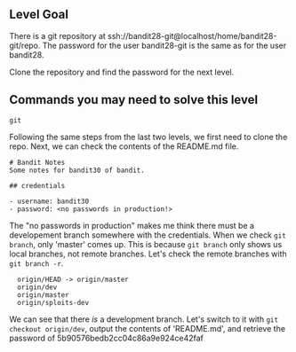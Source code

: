 ## Level Goal ##

There is a git repository at ssh://bandit28-git@localhost/home/bandit28-git/repo. The password for the user bandit28-git is the same as for the user bandit28.

Clone the repository and find the password for the next level.

## Commands you may need to solve this level ##

    git
    
Following the same steps from the last two levels, we first need to clone the repo. Next, we can check the contents of the README.md file.

```
# Bandit Notes
Some notes for bandit30 of bandit.

## credentials

- username: bandit30
- password: <no passwords in production!>
```

The "no passwords in production" makes me think there must be a developement branch somewhere with the credentials. When we check `git branch`, only 'master' comes up. This is because `git branch` only shows us local branches, not remote branches. Let's check the remote branches with `git branch -r`.

```
  origin/HEAD -> origin/master
  origin/dev
  origin/master
  origin/sploits-dev
```

We can see that there *is* a development branch. Let's switch to it with `git checkout origin/dev`, output the contents of 'README.md', and retrieve the password of 5b90576bedb2cc04c86a9e924ce42faf
